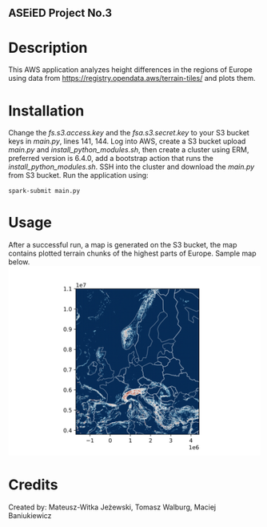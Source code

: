 ## ASEiED Project No.3

# Description
This AWS application analyzes height differences in the regions of Europe using data from https://registry.opendata.aws/terrain-tiles/ and plots them.

# Installation
Change the *fs.s3.access.key* and the *fsa.s3.secret.key* to your S3 bucket keys in *main.py*, lines 141, 144.
Log into AWS, create a S3 bucket upload *main.py* and *install_python_modules.sh*,
then create a cluster using ERM, preferred version is 6.4.0, add a bootstrap action that runs the *install_python_modules.sh*.
SSH into the cluster and download the *main.py* from S3 bucket.
Run the application using:
```
spark-submit main.py
```

# Usage
After a successful run, a map is generated on the S3 bucket, the map contains plotted terrain chunks of the highest parts of Europe.
Sample map below.
![Alt text](map.png?raw=true "Map")

# Credits
Created by:
Mateusz-Witka Jeżewski,
Tomasz Walburg,
Maciej Baniukiewicz

